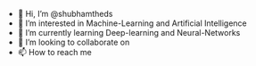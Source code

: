 - 👋 Hi, I’m @shubhamtheds
- 👀 I’m interested in Machine-Learning and Artificial Intelligence
- 🌱 I’m currently learning Deep-learning and Neural-Networks
- 💞️ I’m looking to collaborate on 
- 📫 How to reach me 

<!---
shubhamtheds/shubhamtheds is a ✨ special ✨ repository because its `README.md` (this file) appears on your GitHub profile.
You can click the Preview link to take a look at your changes.
--->
